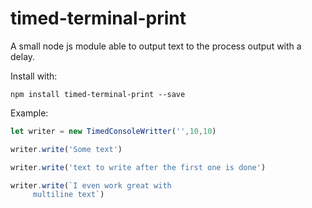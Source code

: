 # timed-terminal-print
A small node js module able to output text to the process output with a delay.

Install with:

`npm install timed-terminal-print --save`

Example:

```javascript
let writer = new TimedConsoleWritter('',10,10)

writer.write('Some text')

writer.write('text to write after the first one is done')

writer.write(`I even work great with
     multiline text`)
```